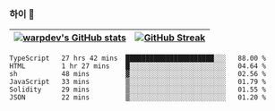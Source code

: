 
### 하이 👋
[![warpdev's GitHub stats](https://github-readme-stats.vercel.app/api?username=warpdev&show_icons=true&theme=vue-dark)](#) |[![GitHub Streak](https://github-readme-streak-stats.herokuapp.com/?user=warpdev&theme=dark)](#)
--- | --- |
<!--START_SECTION:waka-->

```text
TypeScript   27 hrs 42 mins  ██████████████████████░░░   88.00 %
HTML         1 hr 27 mins    █░░░░░░░░░░░░░░░░░░░░░░░░   04.64 %
sh           48 mins         ▓░░░░░░░░░░░░░░░░░░░░░░░░   02.56 %
JavaScript   33 mins         ▒░░░░░░░░░░░░░░░░░░░░░░░░   01.79 %
Solidity     29 mins         ▒░░░░░░░░░░░░░░░░░░░░░░░░   01.55 %
JSON         22 mins         ▒░░░░░░░░░░░░░░░░░░░░░░░░   01.20 %
```

<!--END_SECTION:waka-->

<!--
**warpdev/warpdev** is a ✨ _special_ ✨ repository because its `README.md` (this file) appears on your GitHub profile.

Here are some ideas to get you started:

- 🔭 I’m currently working on ...
- 🌱 I’m currently learning ...
- 👯 I’m looking to collaborate on ...
- 🤔 I’m looking for help with ...
- 💬 Ask me about ...
- 📫 How to reach me: ...
- 😄 Pronouns: ...
- ⚡ Fun fact: ...
-->
